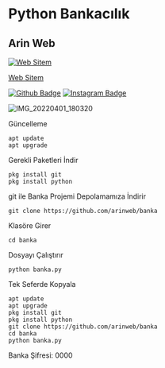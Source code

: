 # Python Bankacılık
## Arin Web
[![Web Sitem](https://instagram.fyei4-1.fna.fbcdn.net/v/t51.2885-19/277149479_333556288609329_5030317728030263283_n.jpg?stp=dst-jpg_s150x150&_nc_ht=instagram.fyei4-1.fna.fbcdn.net&_nc_cat=109&_nc_ohc=7mixpd-DDRIAX9Lgt9u&edm=AB32dywBAAAA&ccb=7-4&oh=00_AT_aH1BT6Bz8Nx77PxNR_KddmLBmFPA8Bmk2YumneyO6TA&oe=624ECD45&_nc_sid=c59781)](https://arinweb.epizy.com) 

[Web Sitem](https://arinweb.epizy.com)

[![Github Badge](https://img.shields.io/badge/-Github-000?style=quare&labelColor=000&logo=Github&logoColor=white&link=link)](https://github.com/arinweb) 
[![Instagram Badge](https://img.shields.io/badge/-Instagram-C13584?style=flat-quare&labelColor=C13584&logo=instagram&logoColor=white&link=link)](https://www.instagram.com/arin_web)

![IMG_20220401_180320](https://user-images.githubusercontent.com/60838684/161291039-2d09fa90-d684-4eee-92c7-970dac6b3296.png)

Güncelleme
```
apt update
apt upgrade
```
Gerekli Paketleri İndir
```
pkg install git
pkg install python
```
git ile Banka Projemi Depolamamıza İndirir
```
git clone https://github.com/arinweb/banka
```
Klasöre Girer
```
cd banka
```
Dosyayı Çalıştırır
```
python banka.py
```

Tek Seferde Kopyala
```
apt update
apt upgrade
pkg install git
pkg install python
git clone https://github.com/arinweb/banka
cd banka
python banka.py
```

Banka Şifresi: 0000
